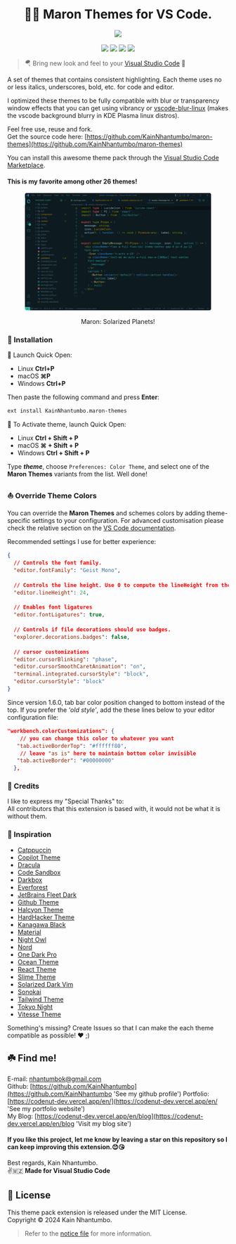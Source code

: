 <h1 align="center">
 🎉💖 Maron Themes for VS Code.
</h1>

<p align="center">
    <a href="https://github.com/KainNhantumbo/maron-themes" alt="Mozambique Message">
        <img src="https://img.shields.io/badge/ FROM-🇲🇿MOZAMBIQUE%20WITH%20LOVE-red?style=for-the-badge&labelColor=066767&color=f0134d" /></a>
</p>

<p align="center">
    <a href="https://marketplace.visualstudio.com/items?itemName=KainNhantumbo.maron-themes" alt="Marketplace">
        <img src="https://img.shields.io/badge/vscode-marketplace-blue?style=flat-square&labelColor=d29922&color=2f81f7" /></a>
    <a href="https://github.com/KainNhantumbo/maron-themes" alt="Repository">
        <img src="https://img.shields.io/badge/github-repository-blueviolet?style=flat-square&labelColor=2f81f7&color=238636" /></a>
    <a href="https://github.com/KainNhantumbo/maron-themes/issues" alt="Issues">
        <img src="https://img.shields.io/badge/issue-feedback-red?style=flat-square" /></a>
    <a href="https://vscode.dev/theme/KainNhantumbo.maron-themes" alt="Preview">
        <img src="https://img.shields.io/badge/preview-vscode.dev-yellow?style=flat-square" /></a>
</p>

> 🪂 Bring new look and feel to your [Visual Studio Code](https://code.visualstudio.com) 🤩

A set of themes that contains consistent highlighting. Each theme uses no or less italics, underscores, bold, etc. for code and editor.

I optimized these themes to be fully compatible with blur or transparency window effects that you can get using vibrancy or [vscode-blur-linux](https://marketplace.visualstudio.com/items?itemName=mhabrar.vscode-blur-linux) (makes the vscode background blurry in KDE Plasma linux distros).

Feel free use, reuse and fork.\
Get the source code here: [https://github.com/KainNhantumbo/maron-themes](https://github.com/KainNhantumbo/maron-themes)

You can install this awesome theme pack through the [Visual Studio Code Marketplace](https://marketplace.visualstudio.com/items?itemName=KainNhantumbo.maron-themes).

#### This is my favorite among other 26 themes!

<figure align="center">

![](./previews/Screenshot_Solarized.png)

<figcaption align="center">Maron: Solarized Planets!</figcaption>
</figure>

### 🚀 Installation

👏 Launch Quick Open:

- Linux **Ctrl+P**
- macOS **⌘P**
- Windows **Ctrl+P**

Then paste the following command and press **Enter**:

```bash
ext install KainNhantumbo.maron-themes
```

👏 To Activate theme, launch Quick Open:

- Linux **Ctrl + Shift + P**
- macOS **⌘ + Shift + P**
- Windows **Ctrl + Shift + P**

Type **_theme_**, choose `Preferences: Color Theme`, and select one of the **Maron Themes** variants from the list. Well done!

### ⛵ Override Theme Colors

You can override the **Maron Themes** and schemes colors by adding theme-specific settings to your configuration. For advanced customisation please check the relative section on the [VS Code documentation](https://code.visualstudio.com/docs/getstarted/themes#_customizing-a-color-theme).

Recommended settings I use for better experience:

```json
{
  // Controls the font family.
  "editor.fontFamily": "Geist Mono",

  // Controls the line height. Use 0 to compute the lineHeight from the fontSize.
  "editor.lineHeight": 24,

  // Enables font ligatures
  "editor.fontLigatures": true,

  // Controls if file decorations should use badges.
  "explorer.decorations.badges": false,

  // cursor customizations
  "editor.cursorBlinking": "phase",
  "editor.cursorSmoothCaretAnimation": "on",
  "terminal.integrated.cursorStyle": "block",
  "editor.cursorStyle": "block"
}
```

Since version 1.6.0, tab bar color position changed to bottom instead of the top. If you prefer the _'old style'_, add the these lines below to your editor configuration file:

```json
"workbench.colorCustomizations": {
    // you can change this color to whatever you want
   "tab.activeBorderTop": "#ffffff80",
    // leave "as is" here to maintain bottom color invisible
   "tab.activeBorder": "#00000000"
  },
```

### 🥳 Credits

I like to express my "Special Thanks" to:\
All contributors that this extension is based with, it would not be what it is without them.

### 🦄 Inspiration

- [Catppuccin](https://marketplace.visualstudio.com/items?itemName=Catppuccin.catppuccin-vsc)
- [Copilot Theme](https://marketplace.visualstudio.com/items?itemName=benjaminbenais.copilot-theme)
- [Dracula](https://marketplace.visualstudio.com/items?itemName=dracula-theme.theme-dracula)
- [Code Sandbox](https://marketplace.visualstudio.com/items?itemName=CodeSandbox-io.codesandbox-projects-theme)
- [Darkbox](https://marketplace.visualstudio.com/items?itemName=bottledlactose.darkbox)
- [Everforest](https://marketplace.visualstudio.com/items?itemName=sainnhe.everforest)
- [JetBrains Fleet Dark](https://marketplace.visualstudio.com/items?itemName=franzgollhammer.jb-fleet-dark)
- [Github Theme](https://marketplace.visualstudio.com/items?itemName=github.theme)
- [Halcyon Theme](https://marketplace.visualstudio.com/items?itemName=brittanychiang.halcyon-vscode)
- [HardHacker Theme](https://marketplace.visualstudio.com/items?itemName=HardHacker.hard-hacker-theme)
- [Kanagawa Black](https://marketplace.visualstudio.com/items?itemName=Lamarcke.kanagawa-black)
- [Material](https://marketplace.visualstudio.com/items?itemName=Equinusocio.vsc-material-theme)
- [Night Owl](https://marketplace.visualstudio.com/items?itemName=sdras.night-owl)
- [Nord](https://marketplace.visualstudio.com/items?itemName=arcticicestudio.nord-visual-studio-code)
- [One Dark Pro](https://marketplace.visualstudio.com/items?itemName=zhuangtongfa.material-theme)
- [Ocean Theme](https://marketplace.visualstudio.com/items?itemName=alanlang.theme-ocean)
- [React Theme](https://marketplace.visualstudio.com/items?itemName=MoonHealth.react-theme-faithful)
- [Slime Theme](https://marketplace.visualstudio.com/items?itemName=smlombardi.slime)
- [Solarized Dark Vim](https://marketplace.visualstudio.com/items?itemName=hkmix.solarized-dark-vim)
- [Sonokai](https://marketplace.visualstudio.com/items?itemName=sainnhe.sonokai)
- [Tailwind Theme](https://marketplace.visualstudio.com/items?itemName=WollaceBuarque.tailwind-theme)
- [Tokyo Night](https://marketplace.visualstudio.com/items?itemName=enkia.tokyo-night)
- [Vitesse Theme](https://marketplace.visualstudio.com/items?itemName=antfu.theme-vitesse)

Something's missing? Create Issues so that I can make the each theme compatible as possible! ❤️ ;)

## ☘️ Find me!

E-mail: [nhantumbok@gmail.com](nhantumbok@gmail.com 'Send an e-mail')\
Github: [https://github.com/KainNhantumbo](https://github.com/KainNhantumbo 'See my github profile')
Portfolio: [https://codenut-dev.vercel.app/en/](https://codenut-dev.vercel.app/en/ 'See my portfolio website')\
My Blog: [https://codenut-dev.vercel.app/en/blog](https://codenut-dev.vercel.app/en/blog 'Visit my blog site')

#### If you like this project, let me know by leaving a star on this repository so I can keep improving this extension.😊😘

Best regards, Kain Nhantumbo.\
✌️🇲🇿 **Made for Visual Studio Code**

## 📜 License

This theme pack extension is released under the MIT License.\
Copyright &copy; 2024 Kain Nhantumbo.

> Refer to the [notice file](./NOTICE.md) for more information.
